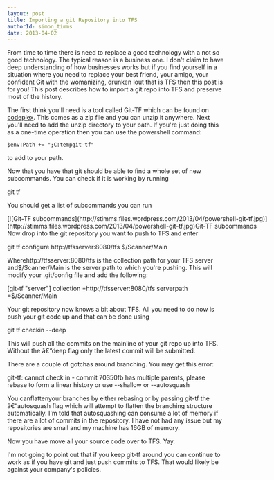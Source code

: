 ```yaml
---
layout: post
title: Importing a git Repository into TFS
authorId: simon_timms
date: 2013-04-02
---
```


From time to time there is need to replace a good technology with a not so good technology. The typical reason is a business one. I don't claim to have deep understanding of how businesses works but if you find yourself in a situation where you need to replace your best friend, your amigo, your confident Git with the womanizing, drunken lout that is TFS then this post is for you! This post describes how to import a git repo into TFS and preserve most of the history.

The first think you'll need is a tool called Git-TF which can be found on [codeplex](http://gittf.codeplex.com/). This comes as a zip file and you can unzip it anywhere. Next you'll need to add the unzip directory to your path. If you're just doing this as a one-time operation then you can use the powershell command:

`$env:Path += ";C:tempgit-tf"`

to add to your path.

Now that you have that git should be able to find a whole set of new subcommands. You can check if it is working by running

git tf

You should get a list of subcommands you can run

<div class="wp-caption aligncenter" id="attachment_2528" style="width: 760px">[![Git-TF subcommands](http://stimms.files.wordpress.com/2013/04/powershell-git-tf.jpg)](http://stimms.files.wordpress.com/2013/04/powershell-git-tf.jpg)Git-TF subcommands

</div>Now drop into the git repository you want to push to TFS and enter

git tf configure http://tfsserver:8080/tfs $/Scanner/Main

Wherehttp://tfsserver:8080/tfs is the collection path for your TFS server and$/Scanner/Main is the server path to which you're pushing. This will modify your .git/config file and add the following:

[git-tf "server"] collection =http://tfsserver:8080/tfs serverpath =$/Scanner/Main

Your git repository now knows a bit about TFS. All you need to do now is push your git code up and that can be done using

git tf checkin --deep

This will push all the commits on the mainline of your git repo up into TFS. Without the â€“deep flag only the latest commit will be submitted.

There are a couple of gotchas around branching. You may get this error:

git-tf: cannot check in - commit 70350fb has multiple parents, please rebase to form a linear history or use --shallow or --autosquash

You canflattenyour branches by either rebasing or by passing git-tf the â€“autosquash flag which will attempt to flatten the branching structure automatically. I'm told that autosquashing can consume a lot of memory if there are a lot of commits in the repository. I have not had any issue but my repositories are small and my machine has 16GB of memory.

Now you have move all your source code over to TFS. Yay.

I'm not going to point out that if you keep git-tf around you can continue to work as if you have git and just push commits to TFS. That would likely be against your company's policies.



